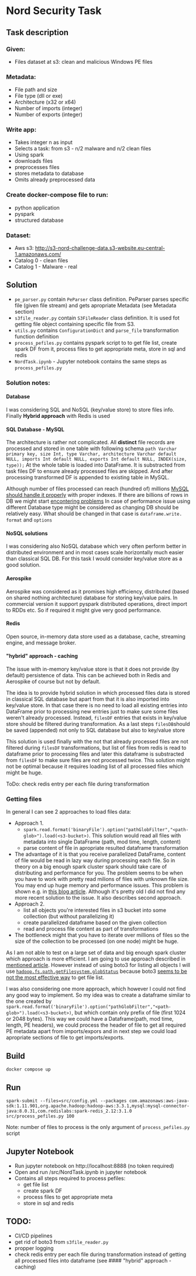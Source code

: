 # Nord Security Task

## Task description
### Given:
  -  Files dataset at s3: clean and malicious Windows PE files
### Metadata:
  - File path and size
  - File type (dll or exe)
  - Architecture (x32 or x64)
  - Number of imports (integer)
  - Number of exports (integer)
### Write app:
  - Takes integer n as input
  - Selects a task: from s3 - n/2 malware and n/2 clean files
  - Using spark
  - downloads files
  - preprocesses files 
  - stores metadata to database
  - Omits already preprocessed data
### Create docker-compose file to run:
  - python application
  - pyspark
  - structured database
### Dataset:
  -  Aws s3: http://s3-nord-challenge-data.s3-website.eu-central-1.amazonaws.com/
  -  Catalog 0 - clean files
  -  Catalog 1 - Malware - real

## Solution
   - `pe_parser.py` contain `PeParser` class definition. PeParser parses specific file (given file stream) and gets apropriate Metadata (see Metadata section)
   - `s3file_reader.py` contain `S3FileReader` class definition. It is used fot getting file object containing specific file from S3.
   - `utils.py` contains `ConfigurationDict` and `parse_file` transformation function definition
   - `process_pefiles.py` contains pyspark script to to get file list, create spark DF from it, process files to get appropriate meta, store in sql and redis
   - `NordTask.ipynb` - Jupyter notebook contains the same steps as `process_pefiles.py`

### Solution notes:

#### Database
I was considering SQL and NoSQL (key/value store) to store files info. Finally **Hybrid approach** with Redis is used

#### SQL Database - MySQL
The architecture is rather not complicated. All **distinct** file records are processed and stored in one table with following schema
 `path Varchar primary key, size Int, type Varchar, architecture Varchar default NULL, imports Int default NULL, exports Int default NULL, INDEX(size, type));`
At the whole table is loaded into DataFrame. It is substracted from task files DF to ensure already processed files are skipped. And after processing transformed DF is appended to existing table in MySQL.

Although number of files processed can reach (hundred of) millions [MySQL should handle it properly](https://dba.stackexchange.com/questions/20335/can-mysql-reasonably-perform-queries-on-billions-of-rows) with proper indexes. If there are billions of rows in DB we might start [encontering problems](https://stackoverflow.com/questions/38346613/mysql-and-a-table-with-100-millions-of-rows)
In case of performance issue using different Database type might be considered as changing DB should be relatively easy. What should be changed in that case is `dataframe.write.` `format` and `options`

#### NoSQL solutions

I was considering also NoSQL database which very often perform better in distributed environment and in most cases scale horizontally much easier than classical SQL DB. For this task I would consider key/value store as a good solution.

#### Aerospike
Aerospike was considered as it promises high efficiency, distributed (based on shared nothing architecture) database for storing key/value pairs. In commercial version it support pyspark distributed operations, direct import to RDDs etc. So if required it might give very good performance.

#### Redis
Open source, in-memory data store used as a database, cache, streaming engine, and message broker.


#### "hybrid" approach - caching
The issue with in-memory key/value store is that it does not provide (by default) persistence of data.
This can be achieved both in Redis and Aerospike of course but not by default.

The idea is to provide hybrid solution in which processed files data is stored in classical SQL database but apart from that it is also imported into key/value store. In that case there is no need to load all existing entries into DataFrame prior to processing new entries just to make sure some files weren't already processed. Instead,  `filesDF` entries that exists in key/value store should be filtered during transformation. As a last steps  `filesDB`should be saved (appended) not only to SQL database but also to key/value store

This solution is used finally with the not that already processed files are not filtered during `filesDF` transformations, but list of files from redis is read to dataframe prior to processing files and later this dataframe is substracted from `filesDF` to make sure files are not processed twice. This solution might not be optimal because it requires loading list of all processed files which might be huge. 

ToDo: check redis entry per each file during transformation


### Getting files 
In general I can see 2 approaches to load files data:
   - Approach 1.
     - `spark.read.format('binaryFile').option("pathGlobFilter","<path-glob>").load(<s3-bucket>)`. This solution would read all files with metadata into single DataFrame (path, mod time,  length, content)
     - parse content of file in apropriate resulted dataframe transformation
   - The advantage of it is that you receive parallelized DataFrame, content of file would be read in lazy way during processing each file. So in theory on a big enough spark cluster spark should take care of distributing and performance for you. The problem seems to be when you have to work with pretty read milions of files with unknown file size. You may end up huge memory and performance issues. This problem is shown e.g. in [this blog article](https://wrightturn.wordpress.com/2015/07/22/getting-spark-data-from-aws-s3-using-boto-and-pyspark/). Although it's pretty old I did not find any more recent solution to the issue. It also describes second approach.
   - Approach 2.
       - list all objects you're interested files in s3 bucket into some collection (but without parallelizing it)
       - create parallelized dataframe based on the given collection
       - read and process file content as part of transformations
   - The bottleneck might that you have to iterate over millions of files so the size of the collection to be processed (on one node) might be huge. 
   
As I am not able to test on a large set of data and big enough spark cluster which approach is more efficient. I am going to use approach described in [mentioned article](https://wrightturn.wordpress.com/2015/07/22/getting-spark-data-from-aws-s3-using-boto-and-pyspark). However instead of using boto3 for listing all objects I will use [`hadoop.fs.path.getFilesystem.globStatus`](https://stackoverflow.com/a/67050173/2018369) because boto3 [seems to be not the most effective way](https://stackoverflow.com/q/69920805/2018369) to get file list.

I was also considering one more approach, which however I could not find any good way to implement. So my idea was to create a dataframe similar to the one created by `spark.read.format('binaryFile').option("pathGlobFilter","<path-glob>").load(<s3-bucket>)`, but which contain only prefix of file (first 1024 or 2048 bytes). This way we could have a Dataframe(path, mod time,  length, PE headers), we could process the header of file to get all required PE metadata apart from imports/expors and in next step we could load apropriate sections of file to get imports/exports.


## Build
`docker compose up`

## Run
`spark-submit --files=src/config.yml --packages com.amazonaws:aws-java-sdk:1.11.901,org.apache.hadoop:hadoop-aws:3.3.1,mysql:mysql-connector-java:8.0.31,com.redislabs:spark-redis_2.12:3.1.0 src/process_pefiles.py 100`

Note: number of files to process is the only argument of `process_pefiles.py` script


## Jupyter Notebook
- Run jupyter notebook on http://localhost:8888 (no token required)
- Open and run /src/NordTask.ipynb in jupyter notebook
- Contains all steps required to process pefiles:
  - get file list 
  - create spark DF 
  - process files to get appropriate meta
  - store in sql and redis


## TODO:
- CI/CD pipelines
- get rid of boto3 from `s3file_reader.py`
- propper logging
- check redis entry per each file during transformation instead of getting all processed files into dataframe (see #### "hybrid" approach - caching)
